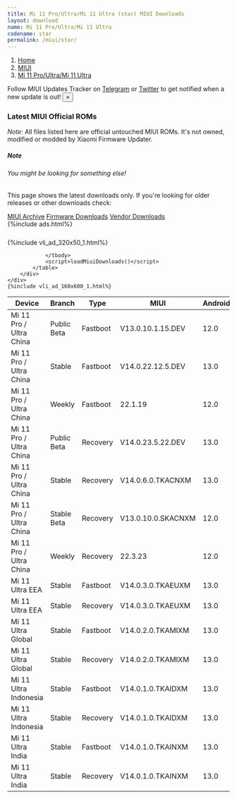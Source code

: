```yaml
---
title: Mi 11 Pro/Ultra/Mi 11 Ultra (star) MIUI Downloads
layout: download
name: Mi 11 Pro/Ultra/Mi 11 Ultra
codename: star
permalink: /miui/star/
---
```

<nav aria-label="breadcrumb">
    <ol class="breadcrumb">
        <li class="breadcrumb-item"><a href="/">Home</a></li>
        <li class="breadcrumb-item"><a href="/miui/">MIUI</a></li>
        <li class="breadcrumb-item active" aria-current="page"><a href="/miui/star/">Mi 11 Pro/Ultra/Mi 11 Ultra</a></li>
    </ol>
</nav>
<div class="alert alert-primary alert-dismissible fade show" role="alert">
    Follow MIUI Updates Tracker on <a href="https://t.me/MIUIUpdatesTracker" class="alert-link">Telegram</a>
     or <a href="https://twitter.com/MiFwUpdater" class="alert-link">Twitter</a> to get notified when a new update is out!
    <button type="button" class="close" data-dismiss="alert" aria-label="Close">
        <span aria-hidden="true">&times;</span>
    </button>
</div>

### Latest MIUI Official ROMs
*Note*: All files listed here are official untouched MIUI ROMs. It's not owned, modified or modded by Xiaomi Firmware Updater.
<div class="card">
  <div class="card-body">
    <h5 class="card-title">Note</h5>
    <h6 class="card-subtitle mb-2 text-muted">You might be looking for something else!</h6>
    <p class="card-text">This page shows the latest downloads only.
     If you're looking for older releases or other downloads check:</p>
    <a href="/archive/miui/star/" class="card-link">MIUI Archive</a>
    <a href="/firmware/star/" class="card-link">Firmware Downloads</a>
    <a href="/vendor/star/" class="card-link">Vendor Downloads</a>
  </div>
</div>
{%include ads.html%}
<div class="row justify-content-center">
    <div class="col-10">
        <div class="table-responsive-md" style="margin-top: 25px;">
            {%include vli_ad_320x50_1.html%}
            <table id="miui" class="display dt-responsive nowrap compact table table-striped table-hover table-sm">
                <thead class="thead-dark">
                    <tr>
                        <th data-ref="device">Device</th>
                        <th data-ref="branch">Branch</th>
                        <th data-ref="type">Type</th>
                        <th data-ref="miui">MIUI</th>
                        <th data-ref="android">Android</th>
                        <th data-ref="size">Size</th>
                        <th data-ref="size">Date</th>
                        <th data-ref="link">Link</th>
                    </tr>
                </thead>
                <tbody>
                <tr><td>Mi 11 Pro / Ultra China</td><td>Public Beta</td><td>Fastboot</td><td>V13.0.10.1.15.DEV</td><td>12.0</td><td>5.5 GB</td><td>2022-03-15</td><td><a href="/miui/star/public beta/V13.0.10.1.15.DEV/">Download</a></td></tr>
<tr><td>Mi 11 Pro / Ultra China</td><td>Stable</td><td>Fastboot</td><td>V14.0.22.12.5.DEV</td><td>13.0</td><td>7.0 GB</td><td>2022-12-05</td><td><a href="/miui/star/stable/V14.0.22.12.5.DEV/">Download</a></td></tr>
<tr><td>Mi 11 Pro / Ultra China</td><td>Weekly</td><td>Fastboot</td><td>22.1.19</td><td>12.0</td><td>6.3 GB</td><td>2022-01-19</td><td><a href="/miui/star/weekly/22.1.19/">Download</a></td></tr>
<tr><td>Mi 11 Pro / Ultra China</td><td>Public Beta</td><td>Recovery</td><td>V14.0.23.5.22.DEV</td><td>13.0</td><td>5.8 GB</td><td>2023-05-26</td><td><a href="/miui/star/public beta/V14.0.23.5.22.DEV/">Download</a></td></tr>
<tr><td>Mi 11 Pro / Ultra China</td><td>Stable</td><td>Recovery</td><td>V14.0.6.0.TKACNXM</td><td>13.0</td><td>5.8 GB</td><td>2023-01-14</td><td><a href="/miui/star/stable/V14.0.6.0.TKACNXM/">Download</a></td></tr>
<tr><td>Mi 11 Pro / Ultra China</td><td>Stable Beta</td><td>Recovery</td><td>V13.0.10.0.SKACNXM</td><td>12.0</td><td>4.6 GB</td><td>2022-04-02</td><td><a href="/miui/star/stable beta/V13.0.10.0.SKACNXM/">Download</a></td></tr>
<tr><td>Mi 11 Pro / Ultra China</td><td>Weekly</td><td>Recovery</td><td>22.3.23</td><td>12.0</td><td>4.0 GB</td><td>2022-03-24</td><td><a href="/miui/star/weekly/22.3.23/">Download</a></td></tr>
<tr><td>Mi 11 Ultra EEA</td><td>Stable</td><td>Fastboot</td><td>V14.0.3.0.TKAEUXM</td><td>13.0</td><td>6.2 GB</td><td>2023-02-22</td><td><a href="/miui/star/stable/V14.0.3.0.TKAEUXM/">Download</a></td></tr>
<tr><td>Mi 11 Ultra EEA</td><td>Stable</td><td>Recovery</td><td>V14.0.3.0.TKAEUXM</td><td>13.0</td><td>4.8 GB</td><td>2023-03-17</td><td><a href="/miui/star/stable/V14.0.3.0.TKAEUXM/">Download</a></td></tr>
<tr><td>Mi 11 Ultra Global</td><td>Stable</td><td>Fastboot</td><td>V14.0.2.0.TKAMIXM</td><td>13.0</td><td>6.3 GB</td><td>2023-04-06</td><td><a href="/miui/star/stable/V14.0.2.0.TKAMIXM/">Download</a></td></tr>
<tr><td>Mi 11 Ultra Global</td><td>Stable</td><td>Recovery</td><td>V14.0.2.0.TKAMIXM</td><td>13.0</td><td>4.9 GB</td><td>2023-05-09</td><td><a href="/miui/star/stable/V14.0.2.0.TKAMIXM/">Download</a></td></tr>
<tr><td>Mi 11 Ultra Indonesia</td><td>Stable</td><td>Fastboot</td><td>V14.0.1.0.TKAIDXM</td><td>13.0</td><td>5.7 GB</td><td>2023-02-22</td><td><a href="/miui/star/stable/V14.0.1.0.TKAIDXM/">Download</a></td></tr>
<tr><td>Mi 11 Ultra Indonesia</td><td>Stable</td><td>Recovery</td><td>V14.0.1.0.TKAIDXM</td><td>13.0</td><td>4.8 GB</td><td>2023-03-20</td><td><a href="/miui/star/stable/V14.0.1.0.TKAIDXM/">Download</a></td></tr>
<tr><td>Mi 11 Ultra India</td><td>Stable</td><td>Fastboot</td><td>V14.0.1.0.TKAINXM</td><td>13.0</td><td>5.5 GB</td><td>2023-02-22</td><td><a href="/miui/star/stable/V14.0.1.0.TKAINXM/">Download</a></td></tr>
<tr><td>Mi 11 Ultra India</td><td>Stable</td><td>Recovery</td><td>V14.0.1.0.TKAINXM</td><td>13.0</td><td>4.8 GB</td><td>2023-03-21</td><td><a href="/miui/star/stable/V14.0.1.0.TKAINXM/">Download</a></td></tr>

                </tbody>
                <script>loadMiuiDownloads()</script>
            </table>
        </div>
    </div>
    {%include vli_ad_160x600_1.html%}
</div>
